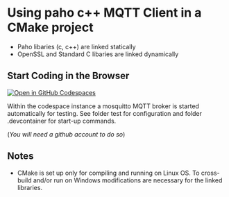 # Using paho c++ MQTT Client in a CMake project
* Paho libaries (c, c++) are linked statically
* OpenSSL and Standard C libaries are linked dynamically

## Start Coding in the Browser

[![Open in GitHub Codespaces](https://github.com/codespaces/badge.svg)](https://github.com/codespaces/new?hide_repo_select=true&ref=master&repo=593240255&machine=basicLinux32gb&devcontainer_path=.devcontainer%2Fdevcontainer.json&location=WestEurope)

Within the codespace instance a mosquitto MQTT broker is started automatically for testing. See folder test for configuration and folder .devcontainer for start-up commands.

(_You will need a github account to do so_)


## Notes
* CMake is set up only for compiling and running on Linux OS. To cross-build and/or run on Windows modifications are necessary for the linked libraries.